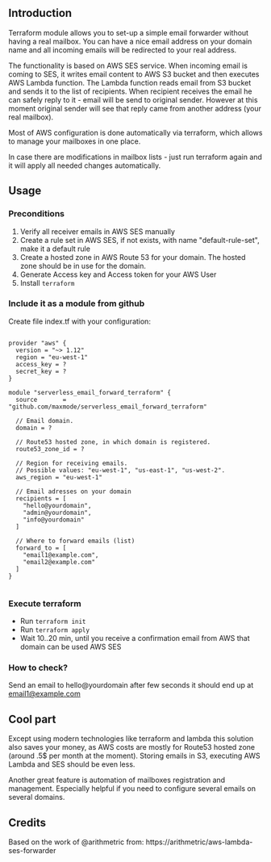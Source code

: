 
## Introduction
Terraform module allows you to set-up a simple email forwarder without having a real mailbox.
You can have a nice email address on your domain name and all incoming emails will be redirected to your real address.

The functionality is based on AWS SES service. When incoming email is coming to SES, 
it writes email content to AWS S3 bucket and then executes AWS Lambda function. The Lambda
function reads email from S3 bucket and sends it to the list of recipients.
When recipient receives the email he can safely reply to it - email will be send to original sender.
However at this moment original sender will see that reply came from another address 
(your real mailbox).

Most of AWS configuration is done automatically via terraform,
which allows to manage your mailboxes in one place. 

In case there are modifications in mailbox lists - just run terraform again 
and it will apply all needed changes automatically.

## Usage

### Preconditions
1. Verify all receiver emails in AWS SES manually
1. Create a rule set in AWS SES, if not exists, with name "default-rule-set", make it a default rule
1. Create a hosted zone in AWS Route 53 for your domain. The hosted zone should be in use for the domain.
1. Generate Access key and Access token for your AWS User
1. Install `terraform`

### Include it as a module from github

Create file index.tf with your configuration:
```

provider "aws" {
  version = "~> 1.12"
  region = "eu-west-1"
  access_key = ?
  secret_key = ?
}

module "serverless_email_forward_terraform" {
  source       = "github.com/maxmode/serverless_email_forward_terraform"

  // Email domain.
  domain = ?
  
  // Route53 hosted zone, in which domain is registered.
  route53_zone_id = ?

  // Region for receiving emails.
  // Possible values: "eu-west-1", "us-east-1", "us-west-2".
  aws_region = "eu-west-1"

  // Email adresses on your domain
  recipients = [
    "hello@yourdomain",
    "admin@yourdomain",
    "info@yourdomain"
  ]
  
  // Where to forward emails (list)
  forward_to = [
    "email1@example.com",
    "email2@example.com"
  ]
}


```

### Execute terraform
 
 - Run `terraform init`
 - Run `terraform apply`
 - Wait 10..20 min, until you receive a confirmation email from AWS that domain can be used AWS SES

### How to check?

Send an email to hello@yourdomain 
after few seconds it should end up at email1@example.com

## Cool part

Except using modern technologies like terraform and lambda this solution 
also saves your money, as AWS costs are mostly for 
Route53 hosted zone (around .5$ per month at the moment).
Storing emails in S3, executing AWS Lambda and SES should be even less.

Another great feature is automation of mailboxes registration and management. 
Especially helpful if you need to configure several emails on several domains.

## Credits

Based on the work of @arithmetric from: https://arithmetric/aws-lambda-ses-forwarder
